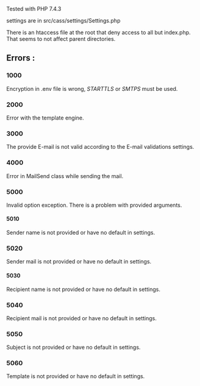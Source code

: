 Tested with PHP 7.4.3

settings are in src/cass/settings/Settings.php

There is an htaccess file at the root that deny access to all but index.php. That seems to not affect parent directories.

## Errors :
### 1000
Encryption in .env file is wrong, *STARTTLS* or *SMTPS* must be used.

### 2000
Error with the template engine.

### 3000
The provide E-mail is not valid according to the E-mail validations settings.

### 4000
Error in MailSend class while sending the mail.

### 5000
Invalid option exception. There is a problem with provided arguments.

#### 5010
Sender name is not provided or have no default in settings.

### 5020
Sender mail is not provided or have no default in settings.

#### 5030
Recipient name is not provided or have no default in settings.

### 5040
Recipient mail is not provided or have no default in settings.

### 5050
Subject is not provided or have no default in settings.

### 5060
Template is not provided or have no default in settings.